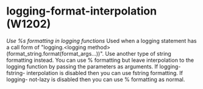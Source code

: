 # logging-format-interpolation (W1202)
*Use %s formatting in logging functions* Used when a logging statement
has a call form of \"logging.\<logging
method\>(format\_string.format(format\_args\...))\". Use another type of
string formatting instead. You can use % formatting but leave
interpolation to the logging function by passing the parameters as
arguments. If logging-fstring- interpolation is disabled then you can
use fstring formatting. If logging- not-lazy is disabled then you can
use % formatting as normal.
